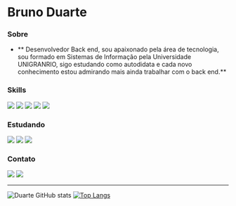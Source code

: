 # Bruno Duarte

### Sobre

- \*\* Desenvolvedor Back end, sou apaixonado pela área de tecnologia, sou formado em Sistemas de Informação pela Universidade UNIGRANRIO, sigo estudando como autodidata e cada novo conhecimento estou admirando mais ainda trabalhar com o back end.**

### Skills

<div>
<img src="https://img.shields.io/badge/HTML5-E34F26?style=for-the-badge&logo=html5&logoColor=white">
 <img src="https://img.shields.io/badge/CSS3-1572B6?style=for-the-badge&logo=css3&logoColor=white">
 <img src="https://img.shields.io/badge/JavaScript-F7DF1E?style=for-the-badge&logo=javascript&logoColor=black">
  <img src="https://img.shields.io/badge/Java-ED8B00?style=for-the-badge&logo=java&logoColor=white">
 <img src="https://img.shields.io/badge/Spring-6DB33F?style=for-the-badge&logo=spring&logoColor=white">

</div>

### Estudando

<div>
    <img src="https://img.shields.io/badge/Spring-6DB33F?style=for-the-badge&logo=spring&logoColor=white">
    <img src="https://img.shields.io/badge/React-20232A?style=for-the-badge&logo=react&logoColor=61DAFB"/>
    <img src="https://img.shields.io/badge/TypeScript-007ACC?style=for-the-badge&logo=typescript&logoColor=white"/>
    
    
    
</div>

### Contato

<div>
    <a href="https://www.linkedin.com/in/brunoduarte96/" rel="noreferrer" target="_blank"><img src="https://img.shields.io/badge/LinkedIn-0077B5?style=for-the-badge&logo=linkedin&logoColor=white"></a>
 <a href="mailto:brunoduarte96@outlook.com"><img src="https://img.shields.io/badge/Microsoft_Outlook-0078D4?style=for-the-badge&logo=microsoft-outlook&logoColor=white"></a>
</div>

---

![Duarte GitHub stats](https://github-readme-stats.vercel.app/api?username=brunoduarte96&show_icons=true&theme=dracula) [![Top Langs](https://github-readme-stats.vercel.app/api/top-langs/?username=brunoduarte96&layout=compact&theme=dracula)](https://github.com/brunoduarte96/github-readme-stats)


